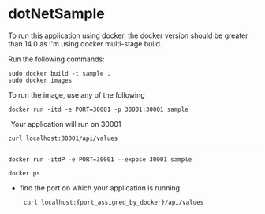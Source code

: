 # dotNetSample

To run this application using docker, the docker version should be greater than 14.0 as I'm using docker multi-stage build.

Run the following commands:

    sudo docker build -t sample .
    sudo docker images
  
To run the image, use any of the following

    docker run -itd -e PORT=30001 -p 30001:30001 sample
   -Your application will run on 30001
        
    curl localhost:30001/api/values
   
   --------------------------------------------------------------
   
    docker run -itdP -e PORT=30001 --expose 30001 sample
  
    docker ps 
   
   - find the port on which your application is running
      
          curl localhost:{port_assigned_by_docker}/api/values
